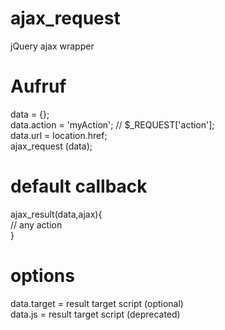 # ajax_request
jQuery ajax wrapper

# Aufruf <br>
data = {}; <br>
data.action = 'myAction'; // $_REQUEST['action']; <br>
data.url = location.href; <br>
ajax_request (data); <br>

# default callback <br>
ajax_result(data,ajax){ <br>
// any action <br>
} <br>

# options <br>
data.target = result target script (optional) <br>
data.js = result target script (deprecated) <br>

